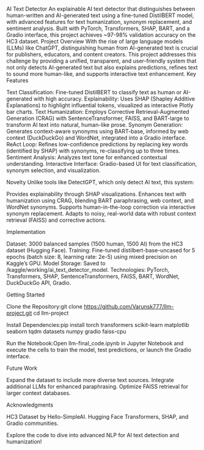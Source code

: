 AI Text Detector
An explainable AI text detector that distinguishes between human-written and AI-generated text using a fine-tuned DistilBERT model, with advanced features for text humanization, synonym replacement, and sentiment analysis. Built with PyTorch, Transformers, SHAP, BART, and a Gradio interface, this project achieves ~97-98% validation accuracy on the HC3 dataset.
Project Overview
With the rise of large language models (LLMs) like ChatGPT, distinguishing human from AI-generated text is crucial for publishers, educators, and content creators. This project addresses this challenge by providing a unified, transparent, and user-friendly system that not only detects AI-generated text but also explains predictions, refines text to sound more human-like, and supports interactive text enhancement.
Key Features

Text Classification: Fine-tuned DistilBERT to classify text as human or AI-generated with high accuracy.
Explainability: Uses SHAP (Shapley Additive Explanations) to highlight influential tokens, visualized as interactive Plotly bar charts.
Text Humanization: Employs Corrective Retrieval-Augmented Generation (CRAG) with SentenceTransformer, FAISS, and BART-large to transform AI text into natural, human-like prose.
Synonym Generation: Generates context-aware synonyms using BART-base, informed by web context (DuckDuckGo) and WordNet, integrated into a Gradio interface.
ReAct Loop: Refines low-confidence predictions by replacing key words (identified by SHAP) with synonyms, re-classifying up to three times.
Sentiment Analysis: Analyzes text tone for enhanced contextual understanding.
Interactive Interface: Gradio-based UI for text classification, synonym selection, and visualization.

Novelty
Unlike tools like DetectGPT, which only detect AI text, this system:

Provides explainability through SHAP visualizations.
Enhances text with humanization using CRAG, blending BART paraphrasing, web context, and WordNet synonyms.
Supports human-in-the-loop correction via interactive synonym replacement.
Adapts to noisy, real-world data with robust context retrieval (FAISS) and corrective actions.

Implementation

Dataset: 3000 balanced samples (1500 human, 1500 AI) from the HC3 dataset (Hugging Face).
Training: Fine-tuned distilbert-base-uncased for 5 epochs (batch size: 8, learning rate: 2e-5) using mixed precision on Kaggle’s GPU.
Model Storage: Saved to /kaggle/working/ai_text_detector_model.
Technologies: PyTorch, Transformers, SHAP, SentenceTransformers, FAISS, BART, WordNet, DuckDuckGo API, Gradio.

Getting Started

Clone the Repository:git clone https://github.com/Varunsk777/llm-project.git
cd llm-project


Install Dependencies:pip install torch transformers scikit-learn matplotlib seaborn tqdm datasets numpy gradio faiss-cpu


Run the Notebook:Open llm-final_code.ipynb in Jupyter Notebook and execute the cells to train the model, test predictions, or launch the Gradio interface.

Future Work

Expand the dataset to include more diverse text sources.
Integrate additional LLMs for enhanced paraphrasing.
Optimize FAISS retrieval for larger context databases.

Acknowledgments

HC3 Dataset by Hello-SimpleAI.
Hugging Face Transformers, SHAP, and Gradio communities.

Explore the code to dive into advanced NLP for AI text detection and humanization!
